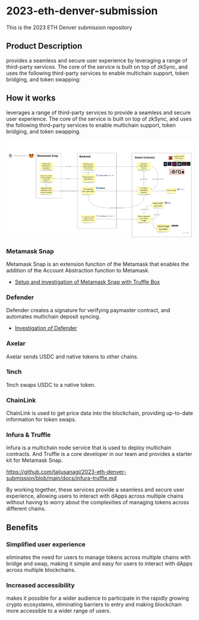 # 2023-eth-denver-submission

This is the 2023 ETH Denver submission repository

<Key visual image comes here>

## Product Description

<Service Name> provides a seamless and secure user experience by leveraging a range of third-party services. The core of the service is built on top of zkSync, and uses the following third-party services to enable multichain support, token bridging, and token swapping:

## How it works

<Service Name> leverages a range of third-party services to provide a seamless and secure user experience. The core of the service is built on top of zkSync, and uses the following third-party services to enable multichain support, token bridging, and token swapping.

![how-it-works](./docs/how-it-works.jpg)

### Metamask Snap

Metamask Snap is an extension function of the Metamask that enables the addition of the Account Abstraction function to Metamask.

- [Setup and investigation of Metamask Snap with Truffle Box](https://github.com/taijusanagi/2023-eth-denver-submission/issues/3)

### Defender

Defender creates a signature for verifying paymaster contract, and automates multichain deposit syncing.

- [Investigation of Defender](https://github.com/taijusanagi/2023-eth-denver-submission/issues/2)

### Axelar

Axelar sends USDC and native tokens to other chains.

### 1inch

1inch swaps USDC to a native token.

### ChainLink

ChainLink is used to get price data into the blockchain, providing up-to-date information for token swaps.

### Infura & Truffle

Infura is a multichain node service that is used to deploy multichain contracts.
And Truffle is a core developer in our team and provides a starter kit for Metamask Snap.

https://github.com/taijusanagi/2023-eth-denver-submission/blob/main/docs/infura-truffle.md

By working together, these services provide a seamless and secure user experience, allowing users to interact with dApps across multiple chains without having to worry about the complexities of managing tokens across different chains.

## Benefits

### Simplified user experience

<Service Name> eliminates the need for users to manage tokens across multiple chains with bridge and swap, making it simple and easy for users to interact with dApps across multiple blockchains.

### Increased accessibility

<Service Name> makes it possible for a wider audience to participate in the rapidly growing crypto ecosystems, eliminating barriers to entry and making blockchain more accessible to a wider range of users.
